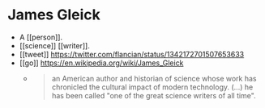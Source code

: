 # James Gleick

- A [[person]].
- [[science]] [[writer]].
- [[tweet]] https://twitter.com/flancian/status/1342172701507653633
- [[go]] https://en.wikipedia.org/wiki/James_Gleick
  - > an American author and historian of science whose work has chronicled the cultural impact of modern technology. (...) he has been called "one of the great science writers of all time".


